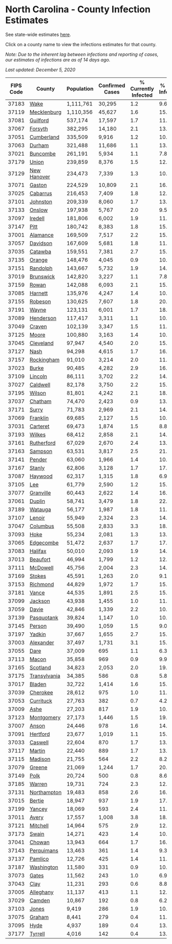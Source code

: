 # North Carolina - County Infection Estimates

See state-wide estimates [here](/infections/us-nc).

Click on a county name to view the infections estimates for that county.

*Note: Due to the inherent lag between infections and reporting of cases, our estimates of infections are as of 14 days ago.*

*Last updated: December 5, 2020*

|   FIPS Code |                       County |   Population |   Confirmed Cases |   % Currently Infected |   % Total Infected |
|-------------|------------------------------|--------------|-------------------|------------------------|--------------------|
|       37183 |                 [Wake](wake) |    1,111,761 |            30,295 |                    1.2 |                9.6 |
|       37119 |   [Mecklenburg](mecklenburg) |    1,110,356 |            45,627 |                    1.6 |               15.0 |
|       37081 |         [Guilford](guilford) |      537,174 |            17,597 |                    1.7 |               11.4 |
|       37067 |           [Forsyth](forsyth) |      382,295 |            14,180 |                    2.1 |               13.0 |
|       37051 |     [Cumberland](cumberland) |      335,509 |             9,916 |                    1.2 |               10.3 |
|       37063 |             [Durham](durham) |      321,488 |            11,686 |                    1.1 |               13.8 |
|       37021 |         [Buncombe](buncombe) |      261,191 |             5,934 |                    1.1 |                7.8 |
|       37179 |               [Union](union) |      239,859 |             8,376 |                    1.5 |               12.2 |
|       37129 |   [New Hanover](new-hanover) |      234,473 |             7,339 |                    1.3 |               10.8 |
|       37071 |             [Gaston](gaston) |      224,529 |            10,809 |                    2.1 |               16.4 |
|       37025 |         [Cabarrus](cabarrus) |      216,453 |             7,409 |                    1.8 |               12.0 |
|       37101 |         [Johnston](johnston) |      209,339 |             8,060 |                    1.7 |               13.6 |
|       37133 |             [Onslow](onslow) |      197,938 |             5,767 |                    2.0 |                9.5 |
|       37097 |           [Iredell](iredell) |      181,806 |             6,002 |                    1.9 |               11.3 |
|       37147 |                 [Pitt](pitt) |      180,742 |             8,383 |                    1.8 |               15.8 |
|       37001 |         [Alamance](alamance) |      169,509 |             7,517 |                    2.2 |               15.4 |
|       37057 |         [Davidson](davidson) |      167,609 |             5,681 |                    1.8 |               11.7 |
|       37035 |           [Catawba](catawba) |      159,551 |             7,381 |                    2.7 |               15.6 |
|       37135 |             [Orange](orange) |      148,476 |             4,045 |                    0.9 |               10.0 |
|       37151 |         [Randolph](randolph) |      143,667 |             5,732 |                    1.9 |               14.1 |
|       37019 |       [Brunswick](brunswick) |      142,820 |             3,227 |                    1.1 |                7.8 |
|       37159 |               [Rowan](rowan) |      142,088 |             6,093 |                    2.1 |               15.3 |
|       37085 |           [Harnett](harnett) |      135,976 |             4,247 |                    1.4 |               10.8 |
|       37155 |           [Robeson](robeson) |      130,625 |             7,607 |                    1.8 |               20.9 |
|       37191 |               [Wayne](wayne) |      123,131 |             6,001 |                    1.7 |               18.4 |
|       37089 |       [Henderson](henderson) |      117,417 |             3,311 |                    1.1 |               10.3 |
|       37049 |             [Craven](craven) |      102,139 |             3,347 |                    1.5 |               11.0 |
|       37125 |               [Moore](moore) |      100,880 |             3,163 |                    1.4 |               10.8 |
|       37045 |       [Cleveland](cleveland) |       97,947 |             4,540 |                    2.0 |               15.6 |
|       37127 |                 [Nash](nash) |       94,298 |             4,615 |                    1.7 |               16.8 |
|       37157 |     [Rockingham](rockingham) |       91,010 |             3,214 |                    2.0 |               11.8 |
|       37023 |               [Burke](burke) |       90,485 |             4,282 |                    2.9 |               16.5 |
|       37109 |           [Lincoln](lincoln) |       86,111 |             3,702 |                    2.2 |               14.2 |
|       37027 |         [Caldwell](caldwell) |       82,178 |             3,750 |                    2.2 |               15.6 |
|       37195 |             [Wilson](wilson) |       81,801 |             4,242 |                    2.1 |               18.4 |
|       37037 |           [Chatham](chatham) |       74,470 |             2,423 |                    0.9 |               13.0 |
|       37171 |               [Surry](surry) |       71,783 |             2,969 |                    2.1 |               14.2 |
|       37069 |         [Franklin](franklin) |       69,685 |             2,127 |                    1.5 |               10.9 |
|       37031 |         [Carteret](carteret) |       69,473 |             1,874 |                    1.5 |                8.8 |
|       37193 |             [Wilkes](wilkes) |       68,412 |             2,858 |                    2.1 |               14.5 |
|       37161 |     [Rutherford](rutherford) |       67,029 |             2,670 |                    2.4 |               13.5 |
|       37163 |           [Sampson](sampson) |       63,531 |             3,817 |                    2.5 |               21.8 |
|       37141 |             [Pender](pender) |       63,060 |             1,966 |                    1.4 |               10.8 |
|       37167 |             [Stanly](stanly) |       62,806 |             3,128 |                    1.7 |               17.3 |
|       37087 |           [Haywood](haywood) |       62,317 |             1,315 |                    1.8 |                6.9 |
|       37105 |                   [Lee](lee) |       61,779 |             2,590 |                    1.2 |               15.7 |
|       37077 |       [Granville](granville) |       60,443 |             2,622 |                    1.4 |               16.2 |
|       37061 |             [Duplin](duplin) |       58,741 |             3,479 |                    1.8 |               22.7 |
|       37189 |           [Watauga](watauga) |       56,177 |             1,987 |                    1.8 |               11.7 |
|       37107 |             [Lenoir](lenoir) |       55,949 |             2,324 |                    2.3 |               14.1 |
|       37047 |         [Columbus](columbus) |       55,508 |             2,833 |                    3.3 |               18.2 |
|       37093 |                 [Hoke](hoke) |       55,234 |             2,081 |                    1.3 |               13.3 |
|       37065 |       [Edgecombe](edgecombe) |       51,472 |             2,637 |                    1.7 |               17.9 |
|       37083 |           [Halifax](halifax) |       50,010 |             2,093 |                    1.9 |               14.6 |
|       37013 |         [Beaufort](beaufort) |       46,994 |             1,799 |                    1.2 |               12.9 |
|       37111 |         [McDowell](mcdowell) |       45,756 |             2,004 |                    2.3 |               14.9 |
|       37169 |             [Stokes](stokes) |       45,591 |             1,263 |                    2.0 |                9.1 |
|       37153 |         [Richmond](richmond) |       44,829 |             1,972 |                    1.7 |               15.0 |
|       37181 |               [Vance](vance) |       44,535 |             1,891 |                    2.5 |               15.2 |
|       37099 |           [Jackson](jackson) |       43,938 |             1,455 |                    1.0 |               11.4 |
|       37059 |               [Davie](davie) |       42,846 |             1,339 |                    2.2 |               10.7 |
|       37139 |     [Pasquotank](pasquotank) |       39,824 |             1,147 |                    1.0 |               10.3 |
|       37145 |             [Person](person) |       39,490 |             1,059 |                    1.5 |                9.0 |
|       37197 |             [Yadkin](yadkin) |       37,667 |             1,655 |                    2.7 |               15.1 |
|       37003 |       [Alexander](alexander) |       37,497 |             1,731 |                    3.1 |               15.2 |
|       37055 |                 [Dare](dare) |       37,009 |               695 |                    1.1 |                6.3 |
|       37113 |               [Macon](macon) |       35,858 |               969 |                    0.9 |                9.9 |
|       37165 |         [Scotland](scotland) |       34,823 |             2,053 |                    2.0 |               19.9 |
|       37175 | [Transylvania](transylvania) |       34,385 |               586 |                    0.8 |                5.8 |
|       37017 |             [Bladen](bladen) |       32,722 |             1,414 |                    1.6 |               15.5 |
|       37039 |         [Cherokee](cherokee) |       28,612 |               975 |                    1.0 |               11.8 |
|       37053 |       [Currituck](currituck) |       27,763 |               382 |                    0.7 |                4.2 |
|       37009 |                 [Ashe](ashe) |       27,203 |               817 |                    1.9 |               10.0 |
|       37123 |     [Montgomery](montgomery) |       27,173 |             1,446 |                    1.5 |               19.5 |
|       37007 |               [Anson](anson) |       24,446 |               978 |                    1.6 |               14.0 |
|       37091 |         [Hertford](hertford) |       23,677 |             1,019 |                    1.1 |               15.5 |
|       37033 |           [Caswell](caswell) |       22,604 |               870 |                    1.7 |               13.4 |
|       37117 |             [Martin](martin) |       22,440 |               889 |                    1.7 |               13.7 |
|       37115 |           [Madison](madison) |       21,755 |               564 |                    2.2 |                8.2 |
|       37079 |             [Greene](greene) |       21,069 |             1,244 |                    1.7 |               20.4 |
|       37149 |                 [Polk](polk) |       20,724 |               500 |                    0.8 |                8.6 |
|       37185 |             [Warren](warren) |       19,731 |               724 |                    2.3 |               12.8 |
|       37131 |   [Northampton](northampton) |       19,483 |               858 |                    2.6 |               16.3 |
|       37015 |             [Bertie](bertie) |       18,947 |               937 |                    1.9 |               17.7 |
|       37199 |             [Yancey](yancey) |       18,069 |               593 |                    2.4 |               11.2 |
|       37011 |               [Avery](avery) |       17,557 |             1,008 |                    3.8 |               18.5 |
|       37121 |         [Mitchell](mitchell) |       14,964 |               575 |                    2.9 |               12.2 |
|       37173 |               [Swain](swain) |       14,271 |               423 |                    1.4 |               10.0 |
|       37041 |             [Chowan](chowan) |       13,943 |               664 |                    1.7 |               16.0 |
|       37143 |     [Perquimans](perquimans) |       13,463 |               361 |                    1.4 |                9.3 |
|       37137 |           [Pamlico](pamlico) |       12,726 |               425 |                    1.4 |               11.3 |
|       37187 |     [Washington](washington) |       11,580 |               331 |                    0.9 |               10.4 |
|       37073 |               [Gates](gates) |       11,562 |               243 |                    1.0 |                6.9 |
|       37043 |                 [Clay](clay) |       11,231 |               293 |                    0.6 |                8.8 |
|       37005 |       [Alleghany](alleghany) |       11,137 |               413 |                    1.1 |               12.7 |
|       37029 |             [Camden](camden) |       10,867 |               192 |                    0.8 |                6.2 |
|       37103 |               [Jones](jones) |        9,419 |               286 |                    1.9 |               10.8 |
|       37075 |             [Graham](graham) |        8,441 |               279 |                    0.4 |               11.1 |
|       37095 |                 [Hyde](hyde) |        4,937 |               189 |                    0.4 |               13.4 |
|       37177 |           [Tyrrell](tyrrell) |        4,016 |               142 |                    0.4 |               13.5 |